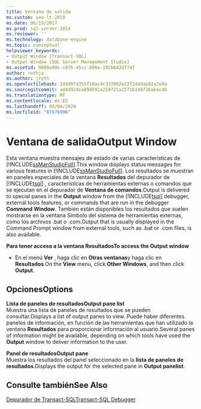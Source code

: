```yaml
---
title: Ventana de salida
ms.custom: seo-lt-2019
ms.date: 06/13/2017
ms.prod: sql-server-2014
ms.reviewer: ''
ms.technology: database-engine
ms.topic: conceptual
helpviewer_keywords:
- Output Window [Transact-SQL]
- Output Window [SQL Server Management Studio]
ms.assetid: 9808e00c-c8f6-45cc-896e-192b8420f747
author: rothja
ms.author: jroth
ms.openlocfilehash: 1d490f4355f1dac4c337002e22f2d4dae82a7e9a
ms.sourcegitcommit: ad4d92dce894592a259721a1571b1d8736abacdb
ms.translationtype: MT
ms.contentlocale: es-ES
ms.lasthandoff: 08/04/2020
ms.locfileid: "87676996"
---
```

# <a name="output-window"></a><span data-ttu-id="6f7f4-102">Ventana de salida</span><span class="sxs-lookup"><span data-stu-id="6f7f4-102">Output Window</span></span>
  <span data-ttu-id="6f7f4-103">Esta ventana muestra mensajes de estado de varias características de [!INCLUDE[ssManStudioFull](../../includes/ssmanstudiofull-md.md)].</span><span class="sxs-lookup"><span data-stu-id="6f7f4-103">This window displays status messages for various features in [!INCLUDE[ssManStudioFull](../../includes/ssmanstudiofull-md.md)].</span></span> <span data-ttu-id="6f7f4-104">Los resultados se muestran en paneles especiales de la ventana **Resultados** del depurador de [!INCLUDE[tsql](../../includes/tsql-md.md)] , características de herramientas externas o comandos que se ejecutan en el depurador de **Ventana de comandos**.</span><span class="sxs-lookup"><span data-stu-id="6f7f4-104">Output is delivered to special panes in the **Output** window from the [!INCLUDE[tsql](../../includes/tsql-md.md)] debugger, external tools features, or commands that are run in the debugger **Command Window**.</span></span> <span data-ttu-id="6f7f4-105">También están disponibles los resultados que suelen mostrarse en la ventana Símbolo del sistema de herramientas externas, como los archivos .bat o .com.</span><span class="sxs-lookup"><span data-stu-id="6f7f4-105">Output that is usually displayed in the Command Prompt window from external tools, such as .bat or .com files, is also available.</span></span>  
  
 <span data-ttu-id="6f7f4-106">**Para tener acceso a la ventana Resultados**</span><span class="sxs-lookup"><span data-stu-id="6f7f4-106">**To access the Output window**</span></span>  
  
-   <span data-ttu-id="6f7f4-107">En el menú **Ver** , haga clic en **Otras ventanas**y haga clic en **Resultados**.</span><span class="sxs-lookup"><span data-stu-id="6f7f4-107">On the **View** menu, click **Other Windows**, and then click **Output**.</span></span>  
  
## <a name="options"></a><span data-ttu-id="6f7f4-108">Opciones</span><span class="sxs-lookup"><span data-stu-id="6f7f4-108">Options</span></span>  
 <span data-ttu-id="6f7f4-109">**Lista de paneles de resultados**</span><span class="sxs-lookup"><span data-stu-id="6f7f4-109">**Output pane list**</span></span>  
 <span data-ttu-id="6f7f4-110">Muestra una lista de paneles de resultados que se pueden consultar.</span><span class="sxs-lookup"><span data-stu-id="6f7f4-110">Displays a list of output panes to view.</span></span> <span data-ttu-id="6f7f4-111">Puede haber diferentes paneles de información, en función de las herramientas que han utilizado la ventana **Resultados** para proporcionar información al usuario.</span><span class="sxs-lookup"><span data-stu-id="6f7f4-111">Several panes of information might be available, depending on which tools have used the **Output** window to deliver information to the user.</span></span>  
  
 <span data-ttu-id="6f7f4-112">**Panel de resultados**</span><span class="sxs-lookup"><span data-stu-id="6f7f4-112">**Output pane**</span></span>  
 <span data-ttu-id="6f7f4-113">Muestra los resultados del panel seleccionado en la **lista de paneles de resultados**.</span><span class="sxs-lookup"><span data-stu-id="6f7f4-113">Displays the output for the selected pane in **Output panelist**.</span></span>  
  
## <a name="see-also"></a><span data-ttu-id="6f7f4-114">Consulte también</span><span class="sxs-lookup"><span data-stu-id="6f7f4-114">See Also</span></span>  
 [<span data-ttu-id="6f7f4-115">Depurador de Transact-SQL</span><span class="sxs-lookup"><span data-stu-id="6f7f4-115">Transact-SQL Debugger</span></span>](transact-sql-debugger.md)  
